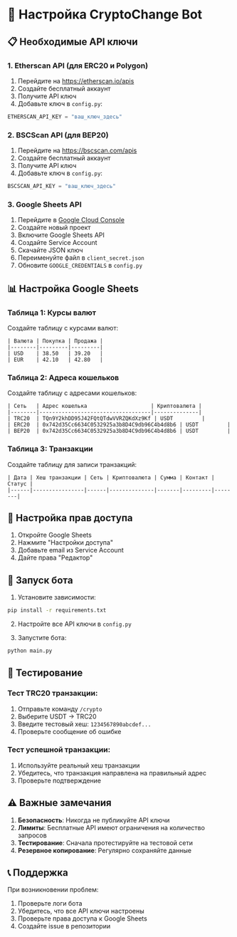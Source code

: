 # 🔧 Настройка CryptoChange Bot

## 📋 Необходимые API ключи

### 1. Etherscan API (для ERC20 и Polygon)
1. Перейдите на https://etherscan.io/apis
2. Создайте бесплатный аккаунт
3. Получите API ключ
4. Добавьте ключ в `config.py`:
```python
ETHERSCAN_API_KEY = "ваш_ключ_здесь"
```

### 2. BSCScan API (для BEP20)
1. Перейдите на https://bscscan.com/apis
2. Создайте бесплатный аккаунт
3. Получите API ключ
4. Добавьте ключ в `config.py`:
```python
BSCSCAN_API_KEY = "ваш_ключ_здесь"
```

### 3. Google Sheets API
1. Перейдите в [Google Cloud Console](https://console.cloud.google.com/)
2. Создайте новый проект
3. Включите Google Sheets API
4. Создайте Service Account
5. Скачайте JSON ключ
6. Переименуйте файл в `client_secret.json`
7. Обновите `GOOGLE_CREDENTIALS` в `config.py`

## 📊 Настройка Google Sheets

### Таблица 1: Курсы валют
Создайте таблицу с курсами валют:
```
| Валюта | Покупка | Продажа |
|--------|---------|---------|
| USD    | 38.50   | 39.20   |
| EUR    | 42.10   | 42.80   |
```

### Таблица 2: Адреса кошельков
Создайте таблицу с адресами кошельков:
```
| Сеть   | Адрес кошелька                    | Криптовалюта |
|--------|-----------------------------------|--------------|
| TRC20  | TQn9Y2khDD95J42FQtQTdwVVRZQKdXz9Kf | USDT         |
| ERC20  | 0x742d35Cc6634C0532925a3b8D4C9db96C4b4d8b6 | USDT         |
| BEP20  | 0x742d35Cc6634C0532925a3b8D4C9db96C4b4d8b6 | USDT         |
```

### Таблица 3: Транзакции
Создайте таблицу для записи транзакций:
```
| Дата | Хеш транзакции | Сеть | Криптовалюта | Сумма | Контакт | Статус |
|------|----------------|------|--------------|-------|---------|--------|
```

## 🔐 Настройка прав доступа

1. Откройте Google Sheets
2. Нажмите "Настройки доступа"
3. Добавьте email из Service Account
4. Дайте права "Редактор"

## 🚀 Запуск бота

1. Установите зависимости:
```bash
pip install -r requirements.txt
```

2. Настройте все API ключи в `config.py`

3. Запустите бота:
```bash
python main.py
```

## 🧪 Тестирование

### Тест TRC20 транзакции:
1. Отправьте команду `/crypto`
2. Выберите USDT → TRC20
3. Введите тестовый хеш: `1234567890abcdef...`
4. Проверьте сообщение об ошибке

### Тест успешной транзакции:
1. Используйте реальный хеш транзакции
2. Убедитесь, что транзакция направлена на правильный адрес
3. Проверьте подтверждение

## ⚠️ Важные замечания

1. **Безопасность**: Никогда не публикуйте API ключи
2. **Лимиты**: Бесплатные API имеют ограничения на количество запросов
3. **Тестирование**: Сначала протестируйте на тестовой сети
4. **Резервное копирование**: Регулярно сохраняйте данные

## 📞 Поддержка

При возникновении проблем:
1. Проверьте логи бота
2. Убедитесь, что все API ключи настроены
3. Проверьте права доступа к Google Sheets
4. Создайте issue в репозитории 